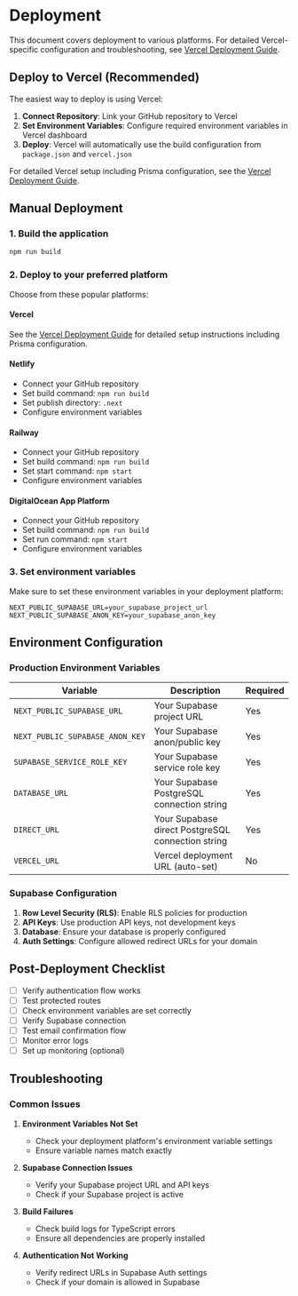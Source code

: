 # Deployment

This document covers deployment to various platforms. For detailed Vercel-specific configuration and troubleshooting, see [Vercel Deployment Guide](./vercel-deployment.md).

## Deploy to Vercel (Recommended)

The easiest way to deploy is using Vercel:

1. **Connect Repository**: Link your GitHub repository to Vercel
2. **Set Environment Variables**: Configure required environment variables in Vercel dashboard
3. **Deploy**: Vercel will automatically use the build configuration from `package.json` and `vercel.json`

For detailed Vercel setup including Prisma configuration, see the [Vercel Deployment Guide](./vercel-deployment.md).

## Manual Deployment

### 1. Build the application

```bash
npm run build
```

### 2. Deploy to your preferred platform

Choose from these popular platforms:

#### Vercel
See the [Vercel Deployment Guide](./vercel-deployment.md) for detailed setup instructions including Prisma configuration.

#### Netlify
- Connect your GitHub repository
- Set build command: `npm run build`
- Set publish directory: `.next`
- Configure environment variables

#### Railway
- Connect your GitHub repository
- Set build command: `npm run build`
- Set start command: `npm start`
- Configure environment variables

#### DigitalOcean App Platform
- Connect your GitHub repository
- Set build command: `npm run build`
- Set run command: `npm start`
- Configure environment variables

### 3. Set environment variables

Make sure to set these environment variables in your deployment platform:

```
NEXT_PUBLIC_SUPABASE_URL=your_supabase_project_url
NEXT_PUBLIC_SUPABASE_ANON_KEY=your_supabase_anon_key
```

## Environment Configuration

### Production Environment Variables

| Variable | Description | Required |
|----------|-------------|----------|
| `NEXT_PUBLIC_SUPABASE_URL` | Your Supabase project URL | Yes |
| `NEXT_PUBLIC_SUPABASE_ANON_KEY` | Your Supabase anon/public key | Yes |
| `SUPABASE_SERVICE_ROLE_KEY` | Your Supabase service role key | Yes |
| `DATABASE_URL` | Your Supabase PostgreSQL connection string | Yes |
| `DIRECT_URL` | Your Supabase direct PostgreSQL connection string | Yes |
| `VERCEL_URL` | Vercel deployment URL (auto-set) | No |

### Supabase Configuration

1. **Row Level Security (RLS)**: Enable RLS policies for production
2. **API Keys**: Use production API keys, not development keys
3. **Database**: Ensure your database is properly configured
4. **Auth Settings**: Configure allowed redirect URLs for your domain

## Post-Deployment Checklist

- [ ] Verify authentication flow works
- [ ] Test protected routes
- [ ] Check environment variables are set correctly
- [ ] Verify Supabase connection
- [ ] Test email confirmation flow
- [ ] Monitor error logs
- [ ] Set up monitoring (optional)

## Troubleshooting

### Common Issues

1. **Environment Variables Not Set**
   - Check your deployment platform's environment variable settings
   - Ensure variable names match exactly

2. **Supabase Connection Issues**
   - Verify your Supabase project URL and API keys
   - Check if your Supabase project is active

3. **Build Failures**
   - Check build logs for TypeScript errors
   - Ensure all dependencies are properly installed

4. **Authentication Not Working**
   - Verify redirect URLs in Supabase Auth settings
   - Check if your domain is allowed in Supabase 